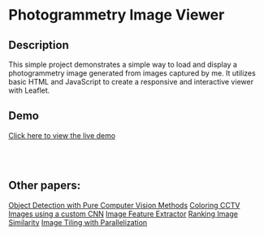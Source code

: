 # Photogrammetry Image Viewer

## Description

This simple project demonstrates a simple way to load and display a photogrammetry image generated from images captured by me. 
It utilizes basic HTML and JavaScript to create a responsive and interactive viewer with Leaflet.


## Demo

[Click here to view the live demo](https://leonanucm.github.io/Photogrametry-Web-Viewer)

<br>
<br>

## Other papers:

[Object Detection with Pure Computer Vision Methods](https://github.com/LeonanUCM/ObjectDetectionPureCV)
[Coloring CCTV Images using a custom CNN](https://www.kaggle.com/code/leonanvasconcelos/coloring-cctv-images-using-cnn)
[Image Feature Extractor](https://www.kaggle.com/code/leonanvasconcelos/image-feature-extractor)
[Ranking Image Similarity](https://www.kaggle.com/leonanvasconcelos/ranking-image-similarity)
[Image Tiling with Parallelization]([https://www.kaggle.com/leonanvasconcelos/image-tiling-with-parallelization)
